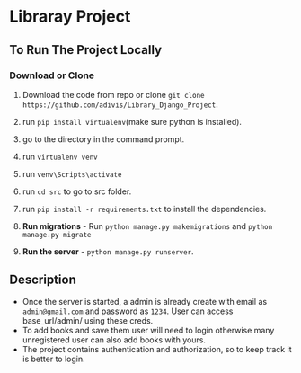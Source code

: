 # Libraray Project

## To Run The Project Locally

### Download or Clone

1. Download the code from repo or clone `git clone https://github.com/adivis/Library_Django_Project`.
2. run `pip install virtualenv`(make sure python is installed).
3. go to the directory in the command prompt.
4. run `virtualenv venv`
5. run `venv\Scripts\activate`
6. run `cd src` to go to src folder.
7. run `pip install -r requirements.txt` to install the dependencies.

8. **Run migrations** - Run `python manage.py makemigrations` and `python manage.py migrate`

9. **Run the server** - `python manage.py runserver`.

## Description

- Once the server is started, a admin is already create with email as `admin@gmail.com` and password as `1234`. User can access base_url/admin/ using these creds.
- To add books and save them user will need to login otherwise many unregistered user can also add books with yours.
- The project contains authentication and authorization, so to keep track it is better to login.
